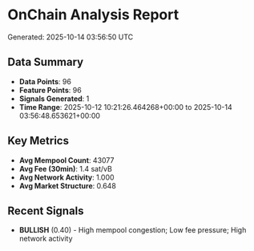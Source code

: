 # OnChain Analysis Report
Generated: 2025-10-14 03:56:50 UTC

## Data Summary
- **Data Points**: 96
- **Feature Points**: 96
- **Signals Generated**: 1
- **Time Range**: 2025-10-12 10:21:26.464268+00:00 to 2025-10-14 03:56:48.653621+00:00

## Key Metrics
- **Avg Mempool Count**: 43077
- **Avg Fee (30min)**: 1.4 sat/vB
- **Avg Network Activity**: 1.000
- **Avg Market Structure**: 0.648

## Recent Signals
- **BULLISH** (0.40) - High mempool congestion; Low fee pressure; High network activity
